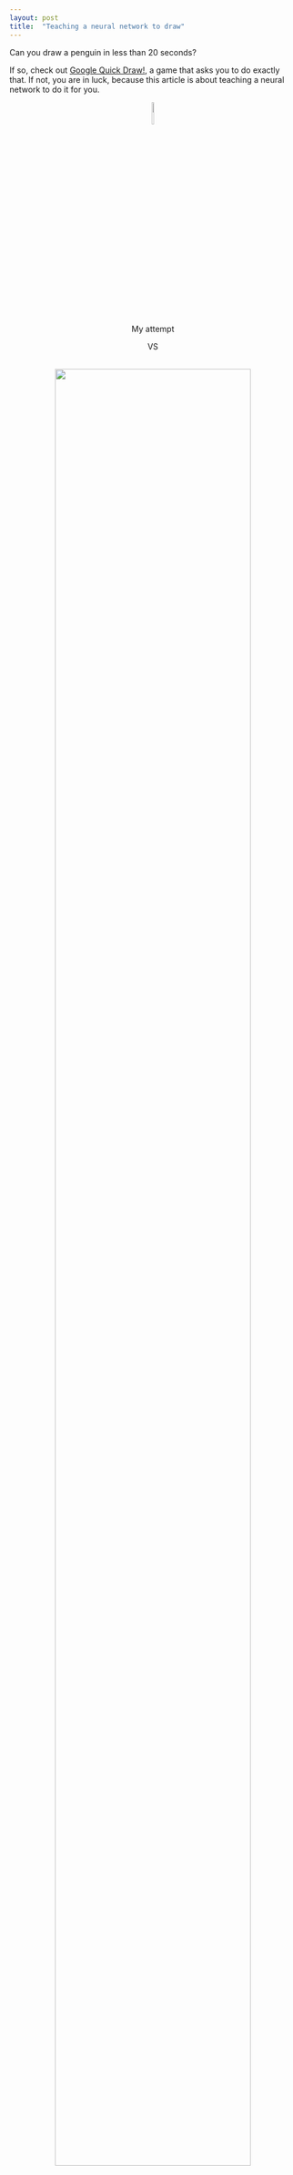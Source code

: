 ```yaml
---
layout: post
title:  "Teaching a neural network to draw"
---
```


Can you draw a penguin in less than 20 seconds?

If so, check out [Google Quick Draw!](https://quickdraw.withgoogle.com/),
a game that asks you to do exactly that. If not, you are in luck,
because this article is about teaching a neural network to do it for
you.

<figure>
    <div style="text-align: center">
        <img src="/images/pathetic_penguin.png" width="10%" />
        <figcaption>My attempt</figcaption>
    </div>
</figure>

<div style="text-align: center">
    VS<br /><br />
</div>

<figure>
        <div style="text-align: center">
            <a href="/images/dataset/full_penguin.png">
                <img src="/images/dataset/selected_penguin.png" width="90%" />
            </a>
            <figcaption>Other people's attempts<br />(click the image for more samples)</figcaption>
        </div>
</figure>

<div style="text-align: center"  padding="0" magin="0">
    VS
</div>

<figure>
    <div style="text-align: center">
        <img src="/images/generated/gmm512_20_penguin.gif" width="30%" />
        <figcaption>The neural network's attempt</figcaption>
    </div>
    <br />
</figure>

Quite amazingly, a lot of the generated sketches outcompete the ones
the machine learned to draw from.

<figure>
    <div style="text-align: center">
        <img src="/images/generated/mixed.png" width="90%" />
        <figcaption>More machine generated drawings</figcaption>
    </div>
</figure>

The article explains what the model generating the drawings looks
like. The code (Pytorch) is available on [Github](https://github.com/quentin-auge/draw/).

<p style="font-size: smaller;">
Note: Throughout the article, everytime a series of 5 drawings is
presented, the image links to the larger series they were chosen from.
Feel free to click it to see how biased (or not) the selection is.
</p>

### Structure of the article

Let's start at the end.

Concretely, the model is a recurrent neural network that jointly
decides the position of each point, when to lift the pencil, and when
to stop drawing. In order to better account for the uncertainty of
hand-drawn trajectories, the network does not output the points
directly. Instead, it outputs the parameters of some probability
distributions from which the position and nature of the points can be
sampled. The model is trained using gradient descent over a loss
function that maximizes the likelihood of said distributions given the
points in the training set.

I'm aware that last paragraph might not appear as crystal clear to most
readers. If it is for you, you can refer directly to the
[Google Brain paper](https://arxiv.org/abs/1704.03477) that describes
the model, referred to as "unconditional generation of drawings".

For the rest of us, this article gives a shot at explaining as simply
as possible the various parts of the model: the neural net part,
the probabilistic layer stacked on top of it, and how they fit
together.

Expect to see a lot of crappy drawings along the way, in search for
the final model.

## Data

The dataset consists in 50 million drawings available through
[Github](https://github.com/googlecreativelab/quickdraw-dataset)
across 345 categories. Let's pick 3 of them (*Eiffel tower*,
*face* and *fire truck*) and attempt to model them. Here is an
excerpt of the dataset:

<figure>
    <div style="text-align: center">
        <a href="/images/dataset/full_eiffel.png">
            <img src="/images/dataset/selected_eiffel.png" width="90%" />
        </a>
        <a href="/images/dataset/full_face.png">
            <img src="/images/dataset/selected_face.png" width="90%" />
        </a>
        <a href="/images/dataset/full_firetruck.png">
            <img src="/images/dataset/selected_firetruck.png" width="90%" />
        </a>
    <figcaption>Dataset sketches</figcaption>
    <br/>
    </div>
</figure>

All three categories provide a different set of challenges. Eiffel
towers contain mostly-continuous strokes with some sharp changes in
directions. Faces are smoother, though it is probably more difficult
to position the various strokes with respect to each other. Fire trucks
are definitely the most difficult to draw, combining the previous
difficulties of Eiffel towers and faces with even more strokes.

### Drawings as sequences of points

Drawings are presented in the dataset in their most obvious shape:
sequences of points
$\begin{bmatrix} \mathbf{x}\_{i},~\mathbf{y}\_{i} \end{bmatrix}$. But
it is not the only way to represent them. What about sequences of vectors
$\begin{bmatrix} \Delta \mathbf{x}\_{i},~\Delta \mathbf{y}\_{i}  \end{bmatrix}$
from each points to the next, or — let's get crazy — sequences of
polar-coordinates vectors
$\begin{bmatrix} \mathbf{r}\_{i},~\mathbf{\theta}\_{i} \end{bmatrix}$
from one vector to the next?

<div style="text-align: center">
    <img src="/images/representation_plots.png" width="80%" />
</div>
<br/>

It turns out the vector representation is the most interesting for at
least three reasons:
 * It is trivial and inexpensive to compute:
 $\begin{bmatrix} \Delta \mathbf{x}\_{i},~\Delta \mathbf{y}\_{i} \end{bmatrix} = \begin{bmatrix} \mathbf{x}\_{i+1} - \mathbf{x}\_{i},~\mathbf{y}\_{i+1} - \mathbf{y}\_{i} \end{bmatrix}$
 , as opposed to the polar representation I will spare you
 the trigonometry of.
 * It allows us to define a compelling object: a *no-displacement*
 vector $\overrightarrow 0 = \begin{bmatrix} 0,~0 \end{bmatrix}$.
 It has no equivalent in the original point representation, where
 $\begin{bmatrix} 0,~0 \end{bmatrix}$ is just a regular point. It
 does in the polar representation, but not without a few caveats.
 For instance, what should the angle between $\overrightarrow 0$ and
 another vector be?
 * It is the only representation in which the points follow a
   distribution, which, although too spread out to be gaussian,
   is at least symmetrical.

   <div style="text-align: center">
     <img src="/images/representation_distplots.png" width="90%" />
   </div>
   <br/>

In  order for the neural net to learn more effectively, we are going
to standarize each point by the mean
$\begin{bmatrix} \mathbf{\mu}\_1,~\mathbf{\mu}\_2 \end{bmatrix}$
and standard deviation
$\begin{bmatrix} \mathbf{\sigma}\_1,~\mathbf{\sigma}\_2 \end{bmatrix}$
of all point in the whole dataset:

<p>
$$
\begin{bmatrix} \Delta \mathbf{x}_{i},~\Delta \mathbf{y}_{i} \end{bmatrix}=
\begin{bmatrix} \frac{\Delta \mathbf{x}_{i} - \mu_1}{\sigma_1},
~\frac{\Delta \mathbf{y}_{i} - \mu_2}{\sigma_2} \end{bmatrix}
$$
</p>

It makes much sense when the mean and variance correspond to the
actual center and spread of a symmetrical distribution.

So we pick the
$\begin{bmatrix} \Delta \mathbf{x}\_{i},~\Delta \mathbf{y}\_{i} \end{bmatrix}$
representation and carry on.

In order not to clutter all subsequent equations with $\Delta$'s,
though, let's discard them. From now on, and until the end of the
article,
$\begin{bmatrix} \mathbf{x}_i,~\mathbf{y}_i \end{bmatrix} = \begin{bmatrix} \Delta \mathbf{x}_i,~\Delta \mathbf{y}_i \end{bmatrix}$.
We will refer to the these vectors as "point" wherever convenient.

## Model

As per the previous paragraph, each drawing $\mathcal{X}$ is a sequence
of 2-dimensional displacement vectors
$\mathcal{X}_i = \begin{bmatrix} \mathbf{x}\_{i},~\mathbf{y}\_{i} \end{bmatrix}$
with its own length $N-1$, since each vector compacts every successive
points of the original drawing into one.

Our goal is to create a model that can generate such drawings.
Concretely, it means we are looking for a function $f$ that takes a
vector $\mathcal{X}_i = \begin{bmatrix} \mathbf{x}_i,~\mathbf{y}_i \end{bmatrix}$
as input, and returns a prediction
$\mathcal{\hat Y}_i = \begin{bmatrix} \mathbf{\hat x}\_{i+1},\~\mathbf{\hat y}\_{i+1} \end{bmatrix}$ for what the next vector
should be. The hat $\hat~$ denotes the output of the model, as opposed
to actual vectors from the dataset.

With such a model at hand, generating a drawing can be approached
as an iterative process:
 1. pick up an initial vector $\mathcal{X}_{i=1}$ as the current one
 2. predict the next vector $\mathcal{\hat Y}_i = f(\mathcal{X}_i)$
 3. use the prediction as the current vector
 4. go back to step 2

<div style="text-align: center">
    <img src="/images/predict.png" width="60%" />
</div>
<br/>

In order to skip picking up the first point, let's make all
drawings start with the same additional vector
$\mathcal{X}_1 = \overrightarrow 0$, ending up with nicely aligned
sequences $\mathcal{X}$ and $\hat{\mathcal{Y}}$ of length $N$.

### Feedforward neural network

$f$ is not an arbitrary function. Quite naively, let us consider it is
a feedforward neural network ($f = nn\_{\_W}$) with a hidden layer of
size $H = 128$ and hyperbolic tangent ($tanh$) activation function. If
you're fuzzy on what it means, don't run away. What is inside
$nn\_{\_W}$ is much less relevant than how we interact with it from
the outside. Put another way: feel free to consider it a black box.

<p>
$$
\begin{aligned}
&\text{1-hidden-layer neural network:}
\\
&~~~~~~nn_{_W}(\mathcal{X}_i) =
\mathbf{W_O} \times \mathbf{h} + \mathbf{b_O}
\\[5pt]
&\text{With hidden state:}
\\
&~~~~~~~~\mathbf{h} = \tanh(
\mathbf{W_I} \times \mathcal{X}_i + \mathbf{b_I})
\\[5pt]
&\text{And parameters:}
\\
&~~~~~~\mathbf{W_I}\text{~~~~input weights~~~~~(matrix or size }2 \times H\text{)}
\\
&~~~~~~\mathbf{W_O}\text{~~~output weights~~~(matrix or size }H \times H\text{)}
\\[8pt]
&~~~~~~\mathbf{b_I}\text{~~~~~input bias~~~~(column vector of size }H\text{)}
\\
&~~~~~~\mathbf{b_O}\text{~~~~output bias~~(column vector of size }H\text{)}
\\
\end{aligned}
$$
</p>

All there is to understand is that given a bunch of weight $W$, the
neural network is a function $nn\_{\_W}$ that associate to each input
$X_i$ a given output $\mathcal{\hat Y}_i$. On the way, it computes an
internal vector $\mathbf{h}$ whose size $H$ conditions the complexity
of $nn\_{\_W}$. Since matrix multiplications and sums are linear
operations, throwing a $tanh$ into the mix ensures the resulting
function is more than just a linear one.

### Training

To achieve any kind of meaningful generation with $nn\_{\_W}$, we first
need to train it. Concretely, it means that we are looking for a set of
weights $W$ that make each prediction $\mathcal{\hat Y}_i$
as close as possible from the "true next vector"
$\mathcal{Y}_i = \mathcal{X}\_{i+1}$ as available in the dataset.
Those vectors are the labels:
$\mathcal{Y} = \mathcal{Y}_1\~...\~\mathcal{Y}\_N$.

That leaves us with a supervised auto-regression problem: *supervised*
because there are labels, *regression* because those labels are
real-valued, and *auto* because they are essentially the same as the
data: $\mathcal{Y}\_i = \mathcal{X}\_{i+1}$.

<div style="text-align: center">
    <img src="/images/train.png" width="65%" />
</div>
<br/>

In order to quantify how close the predictions are from the labels,
we need to define a *loss function* $\mathscr{L}(\mathcal{\hat{Y}},\mathcal{Y})$, such as the average sum of squated distances between
each data point and label known as the *mean-squared* error (MSE):

<p>
$$
MSE(\hat{\mathcal{Y}},\mathcal{Y}) =
\frac{1}{N - 1} \sum_{i=1}^{N-1}
\left[
(\mathbf{\hat{x}}_{i+1} - \mathbf{x}_{i+1}) ^ 2 +
(\mathbf{\hat{y}}_{i+1} - \mathbf{y}_{i+1}) ^ 2
\right]
$$
</p>

The smaller the value of
$MSE(\mathcal{\hat Y},\mathcal{Y})$, the closest the
generated drawing $\mathcal{\hat Y}$ is from the original drawing
$\mathcal{Y}$. If it is $0$, then $\mathcal{\hat Y} = \mathcal{Y}$.
Overfitting is not an issue here, since we do not care about
generalization, but about accurate generation.

To summarize, given a dataset of $M$ drawings $\mathcal{X}$ and their
corresponding labels $\mathcal{Y}$, training $nn\_{\_W}$ means finding
a set of weights $W_{optimal}$ such as:

<p>
$$
W_{optimal} = \underset{W}{\argmin}~ \frac{1}{M} \sum_{(\mathcal{X},~\mathcal{Y})} MSE(nn_{_W}(\mathcal{X}),~\mathcal{Y})
$$
</p>

In practice, $W_{optimal}$ is computed by gradient descent. Broadly
speaking, gradient descent is about computing iteratively a sequence of
weights $W_t$, that, for reasonable values of a parameter called the
"learning rate" $\eta$ the strategy, converges to $W_{optimal}$. In
practice, the learning rate conditions how aggressively $W_t$ is
updated at each iteration.

<p>
$$
\begin{aligned}
W_{t+1} = W_t - \eta \times \frac{\partial \mathscr{L}}{\partial W_t}(\mathcal{\hat Y}, \mathcal{Y})
\\[5pt]
\text{where }\mathcal{\hat Y} = nn_{_{~W_t}}(\mathcal{X})
\end{aligned}
$$
</p>

This equation (and its array of subtler variations) powers the whole
edifice of deep learning edifice, effectively allowing neural networks
to learn from data.

Although diving into the exact equations of gradient descent for $nn_W$
is out of the scope of this article, the key insight to gain from the
equation is the following: the loss needs to be derivable with respect
to the model parameters in order for the model to be trainable.
Naturally, it is the case for MSE and feedforward neural networks.

Ideally, the drawings are fed in small batches to the neural networks
(e.g. 64 drawings at a time), and an iteration of gradient descent is
applied once at the end of each batch to adjust the weights. The
process is repeated until all drawings of the dataset have been seen
by the network, at which point it starts over (multiple epochs) until
the loss value is satisfactory (low) enough.

For a great explanation of neural networks, how to train them without
overfitting, how gradient descent works in details, and so much more,
I couldn't recommend enough the excellent (online) book
[Neural Networks and Deep Learning](http://neuralnetworksanddeeplearning.com/). It does not cover recurrent neural networks, however.

### Recurrent neural networks

So far, so good. We have a model capable of learning from sequences
of points and generating new ones. There is however, a minor
caveat: it does not work. You can train it, pleasantly watch the loss
go down, and the generation will fail at producing anything even
remotely satisfying. Worse, it would probably reach better (smaller)
losses by shuffling the drawings vectors. How on Earth is that
possible?

I think you can see where it is going. The feedforward neural network
merely takes the current vector as input, and it is a rather poor
predictor for the next one. In order to take full advantage of the
sequential structure of the data, we need a recurrent neural network.

The key idea that leads to RNNs is as follows: instead of feeding only
the current vector $\mathcal{X}_i$ as input to the model, feed it all
the previous vectors $\mathcal{X}\_1~...~\mathcal{X}\_{i-1}$ as well.
Since a neural network accepts a fixed number of numbers as input,
let us get clever and encode the previous vectors as a single vector
$\mathbf{h}_i$ (called hidden state) of size $H$ (yes, the same
$H$ wich is also the size of the hidden layer in our feedforward
network).

The best is yet to come. How do we transform previous vectors
$\mathcal{X}\_1~...~\mathcal{X}\_{i-1}$ to the hidden state? We don't.
The model does, and makes it available to the next step by outputting it. 

<p>
$$
\begin{aligned}
&\text{Recurrent neural network:}
\\
&~~~~~~rnn_{_W}(\mathcal{X}_i {\color{Blue}{,~\mathbf{h}_i}}) =
\mathbf{W_O} \times {\color{Blue}{\mathbf{h}_{i+1}}} + \mathbf{b_O}
\\[5pt]
&\text{With hidden state:}
\\
&~~~~~~~~{\color{Blue}{\mathbf{h}_{i+1}}} = \tanh(
\mathbf{W_I} \times \mathcal{X}_i + \mathbf{b_I}~
{\color{Blue}{+ \mathbf{W_H} \times \mathbf{h}_i + \mathbf{b_H}}})
\\[5pt]
&\text{And parameters:}
\\
&~~~~~~\mathbf{W_I}\text{~~~~input weights~~~~~(matrix or size }2 \times H\text{)}
\\
&~~~~~~{\color{Blue}{\mathbf{W_H}\text{~~~hidden weights~~(matrix or size }2 \times H\text{)}}}
\\
&~~~~~~\mathbf{W_O}\text{~~~output weights~~~(matrix or size }H \times H\text{)}
\\[8pt]
&~~~~~~{\color{Blue}{\mathbf{b_H}\text{~~~hidden bias~~(column vector of size }H\text{)}}}
\\
&~~~~~~\mathbf{b_I}\text{~~~~~input bias~~~~(column vector of size }H\text{)}
\\
&~~~~~~\mathbf{b_O}\text{~~~~output bias~~(column vector of size }H\text{)}
\\
\end{aligned}
$$
</p>

The blue parts highlight the differences with the feedforward neural
network. Interestingly, it mainly comes down to updating and exposing
as input the internal vector $\mathbf{h}_i$ that was already in the
feedforward network as $\mathbf{h}$.

Again, the exact matrix multiplications and nonlinearities at play
inside the network do not matter as much as how the model is used
concretely.

The generation process is now as follows:
 1. pick up an initial point $\mathcal{X}\_{i=1} = \overrightarrow 0$
    as the current one, and an initial vector
    $\mathbf{h}_{i=1} = \overrightarrow 0$ as the current hidden state
 2. predict the next point and hidden state vector
    $\begin{bmatrix} \mathcal{\hat Y}\_i,~\mathbf{h}_{i+1} \end{bmatrix} = rnn\_{\_W}(\mathcal{X}_i,~\mathbf{h}_i)$
 3. use them as current point and current hidden state
 4. go back to step 2

<div style="text-align: center">
    <img src="/images/predict_rnn.png" width="95%" />
</div>
<br/>

Unlike feedforward neural networks, the training now exhibits the same
kind of iterative structure as generation does.

<div style="text-align: center">
    <img src="/images/train_rnn.png" width="80%" />
</div>
<br/>

That is all a RNN is: a regular neural network that carries along
a hidden state. It is trained the same way: by minimizing
$MSE(\mathcal{\hat{Y}},\mathcal{Y})$ using gradient descent.

### Long short-term memory (LSTM) models

By now, I emphasized multiple times how we don't care about the
internals of the neural network. That is partly because nowadays,
the presented RNN equations have been superseded by a slightly
more complex set of equations that form the base for the so-called
"long short-term memory" (LSTM) models.

LSTMs present a RNN interface, but with different internals that
provide them superior ability to remember or forget relevant pieces
of information about the sequences being modelled, even when those
pieces are far apart from each others within the input sequence (long
range dependencies).

Let's make the last statement more concrete by taking a *face* drawing
as example:

<div style="text-align: center">
    <img src="/images/dataset/face.gif" width="30%" />
</div>
<br/>

In order to generate such a drawing, the neural network needs to know
how to draw a circle. Most importantly, it need to know how to end
drawing it where it started (long-range dependency between the first
and last point of the circle). It then has to mostly forget about the
circular shape, and focus on the eyes and the mouth, while retaining
information about their relative position with respect to the enclosing
circle. That is where vanilla RNNs fail and LSTMs shine.

In the rest of this post, I will abusively refer to LSTMs as just "RNNs".
They are indeed the *de facto* RNN models for any machine learning
practitioner attempting to model sequences.

To be honest, it still blows my mind that a few thousand weights can
hold such high-level information, and that a few matrix multiplication
is enough to apply it.

Welcome to deep learning.

Diving into the inner workings of LSTMs is also out of the scope
of this article, but the
[following article](https://colah.github.io/posts/2015-08-Understanding-LSTMs/) — widely cited, and
deservedly so — should satisfy the curiosity of the interested reader.

### Fist generated drawings

There is good news! We have finally everything we need to generate
our first drawings.

For each category mentioned earlier (*Eiffel tower*, *faces* and
*fire truck*), let's grab a RNN, feed it ~11.000 drawings $\mathcal{X}$,
output predictions $\mathcal{\hat Y}$, score them against the labels
$\mathcal{Y}$ using the MSE, let the gradients flow back through the
network, update the weights applying gradient descent, repeat multiple
times (around 200 to 300 epochs) and, after half an hour of training
per model on GPU ...

Tada!!!

<div style="text-align: center">
    <a href="/images/generated/full_trajectory_eiffel.png">
        <img src="/images/generated/selected_trajectory_eiffel.png" width="90%" />
    </a>
    <a href="/images/generated/full_trajectory_face.png">
        <img src="/images/generated/selected_trajectory_face.png" width="90%" />
    </a>
    <a href="/images/generated/full_trajectory_firetruck.png">
        <img src="/images/generated/selected_trajectory_firetruck.png" width="90%" />
    </a>
</div>
<br/>

Pretty disappointing, right? 

Well, not quite. At least the model identified the primitive shape of
each class: the Eiffel towers are triangle-shaped, circles somewhat
start to appear in faces, and upon closer inspection, you might
distinguish rectangles in the generated fire truck drawings.

Before we find a way of improving the drawings trajectory, let's focus
on a more immediate problem: the model is unable to decide when to lift
the pencil to start a new stroke, left alone when to stop drawing. For
its defence, it is not its fault. We simply didn't teach it how to.

<div style="text-align: center">
    <img src="/images/generated/trajectory_eiffel.gif" width="30%" />
</div>
<br/>

The previous generated drawings have been limited to 25 points in order
not to get out of hand.

### Stroke state of drawings

I wrote earlier that drawings are represented in the dataset
as sequences of vectors, and proceeded to represent a drawing
as a contiguous sequence. But did I mention anywhere that the
sequence had to be contiguous?

Since I value your sanity (and mine), let's consider a simple drawing
as example, and omit the initial $\overrightarrow 0$ vector. It will save us the indices nightmare.

<div style="text-align: center">
    <img src="/images/eiffel.gif" width="30%" />
</div>
<br/>

That fake Eiffel tower would be represented in the dataset as a list
of three strokes between which the pencil is lifted
$\mathcal{X} = \mathcal{S}_1,~\mathcal{S}_2,~\mathcal{S}_3$.

<p>
$$
\mathcal{S}_1 = \mathcal{X}_{1}~...~\mathcal{X}_{7}~~~~~~~~~~~
\mathcal{S}_2 = \mathcal{X}_{8}~...~\mathcal{X}_{10}~~~~~~~~~~~
\mathcal{S}_3 = \mathcal{X}_{11}~...~\mathcal{X}_{14}
$$
</p>

<div style="text-align: center">
    <img src="/images/eiffel_annotated.png" width="45%" />
</div>
<br/>

While this shape of data is satisfying in terms of representational
power, it is much less so in terms of model input. Indeed, a
recurrent neural network expects a potentially variable length
sequences of points as input, not variable-length sequences of
variable-length sequences of points.

So we will have to flatten this representation somehow.

We already went done the most naive way, concatenating all strokes as
one big stroke, and it did not go too well:

<p>
$$
\mathcal{X} =
\begin{bmatrix} \mathbf{x}_1 ~~ ... ~~ \mathbf{x}_7 ~~ \mathbf{x}_8 ~~ ... ~~ \mathbf{x}_{10} ~~ \mathbf{x}_{11} ~~ ... ~~ \mathbf{x}_{14}
\\
\mathbf{y}_1 ~~ ... ~~ \mathbf{y}_7 ~~ \mathbf{y}_8 ~~ ... ~~ \mathbf{y}_{10} ~~ \mathbf{y}_{11} ~~ ... ~~ \mathbf{y}_{14}
\end{bmatrix}
$$
</p>

<div style="text-align: center">
    <img src="/images/eiffel_continuous.gif" width="30%" />
</div>
<br/>

So let's try to insert a special value $\mathbf{\delta}$ between each
stroke to inform the model where the pencil should be lifted.
$\mathbf{\delta}$ should be big enough in absolute value so that is
does not conflict with regular points components.

<p>
$$
\mathcal{X} =
\begin{bmatrix} \mathbf{x}_1 ~~ ... ~~ \mathbf{x}_7 ~~ \mathbf{\delta} ~~ \mathbf{x}_8 ~~ ... ~~ \mathbf{x}_{10} ~~ \mathbf{\delta} ~~ \mathbf{x}_{11} ~~ ... ~~ \mathbf{x}_{14}
\\
\mathbf{y}_1 ~~ ... ~~ \mathbf{y}_7 ~~ \mathbf{\delta} ~~ \mathbf{y}_8 ~~ ... ~~ \mathbf{y}_{10} ~~ \mathbf{\delta} ~~ \mathbf{y}_{11} ~~ ... ~~ \mathbf{y}_{14}
\end{bmatrix}
$$
</p>

That could potentially work, but the weird non-continuous behaviour
introduced would almost certainly confuse the model. Moreover, how
are we supposed to deal with the model output when it predicts
$\delta$ on one dimension, but a regular value on the other one?
That sounds like a source of endless complication.

We would be better off selecting a third and last approach: introducing
an input dimension $\mathbf{p_2}$ that signals the end of a stroke.
While we're at it, let's use another dimension $\mathbf{p_3}$ to
indicate the end of the drawing, and set $\mathbf{p_2} = 0$ when
that occurs. Finally, since it is nice to have all additional
dimensions summing to 1, let's intercalate the complementary "regular
point" dimension $\mathbf{p_3}$, better described as "neither end of
stroke nor end of drawing":

<p>
$$
\mathcal{X} =
\begin{bmatrix} \mathbf{x}_1 & ... & \mathbf{x}_7 & \mathbf{x}_8 & ... & \mathbf{x}_{10} & \mathbf{x}_{11} & ... & \mathbf{x}_{14}
\\
\mathbf{y}_1 & ... & \mathbf{y}_7 & \mathbf{y}_8 & ... & \mathbf{y}_{10} & \mathbf{y}_{11} & ... & \mathbf{y}_{14}
\\
1 & 1 & 0 & 1 & 1 & 0 & 1 & 1 & 0
\\
0 &  0 & 1 & 0 & 0 & 1 & 0 & 0 & 0
\\
0 &  0 & 0 & 0 & 0 & 0 & 0 & 0 & 1
\end{bmatrix}
\begin{matrix}
\\
\\
\leftarrow\footnotesize{\mathbf{p_1}\text{: is regular point?~~~~~~~~~~~~~~}}
\\
\leftarrow\footnotesize{\mathbf{p_2}\text{: is end-of-stroke point?~~~}}
\\
\leftarrow\footnotesize{\mathbf{p_3}\text{: is end-of-drawing point?}}
\end{matrix}
$$
</p>

We name $\begin{bmatrix} \mathbf{x}_i,~\mathbf{y}_i \end{bmatrix}$
the *trajectory* and
$\begin{bmatrix} \mathbf{p_1}_i,~\mathbf{p_2}_i,~\mathbf{p_3}_i \end{bmatrix}$
the *stroke state*.

### A joint regression and classification model

Modelling the trajectory is a regression problem with real-valued labels
$\begin{bmatrix} \mathbf{x}\_{i+1},~\mathbf{y}\_{+1} \end{bmatrix}$,
and modelling the stroke state a classification problem with labels
$\begin{bmatrix} \mathbf{p_1}\_{i+1},~\mathbf{p_2}\_{i+1},~\mathbf{p_3}\_{i+1} \end{bmatrix}$
that pertain to one of three classes:
*regular point* $\begin{bmatrix} 1, 0, 0 \end{bmatrix}$,
*end of stroke* $\begin{bmatrix} 0, 1, 0 \end{bmatrix}$ or
*end of drawing* $\begin{bmatrix} 0, 0, 1 \end{bmatrix}$.

Our model solves both jointly. It takes as input 5-dimensional vectors  
$\mathcal{X}_i = \begin{bmatrix} \mathbf{x}_i,~\mathbf{y}_i,~\mathbf{p_1}_i,~\mathbf{p_2}_i,~\mathbf{p_3}_i \end{bmatrix}$,
output similarly shaped predictions  
$\mathcal{\hat Y}_i = \begin{bmatrix} \mathbf{\hat x}\_{i+1},~\mathbf{\hat y}\_{i+1},~\tilde{\mathbf{p_1}}\_{i+1},~\tilde{\mathbf{p_2}}\_{i+1},~\tilde{\mathbf{p_3}}\_{i+1} \end{bmatrix}$, and score them against labels  
$\mathcal{Y}_i = \begin{bmatrix} \mathbf{x}\_{i+1},~\mathbf{y}\_{i+1},
\mathbf{p_1}\_{i+1},~\mathbf{p_2}\_{i+1},~\mathbf{p_3}\_{i+1} \end{bmatrix}$ using the 5-dimensional $MSE$:

<p>
$$
\begin{aligned}	
MSE&(\mathcal{\hat{Y}},\mathcal{Y})=	
\frac{1}{N}\sum_{i=1}^N	
(\mathbf{\hat{x}}_{i+1} - \mathbf{x}_{i+1}) ^ 2 +	
(\mathbf{\hat{y}}_{i+1} - \mathbf{y}_{i+1}) ^ 2~+	
\\
&+ \frac{1}{N}\sum_{i=1}^N	
(\tilde{\mathbf{p_1}}_{i+1} - \mathbf{p_1}_{i+1}) ^ 2 +	
(\tilde{\mathbf{p_2}}_{i+1} - \mathbf{p_2}_{i+1}) ^ 2 +	
(\tilde{\mathbf{p_3}}_{i+1} - \mathbf{p_3}_{i+1}) ^ 2	
\end{aligned}
$$
</p>

At this point, the reader accustomed to fitting classification models
may wonder "what's this guy even doing? MSE as classification loss?
Nobody does that". Sure, but can you name the flawed assumption we are
making when doing so? If you're thinking likelihood of some normal
distribution, you're on the right path. If not, that is a question the
article will clearly answer later on. For the time being, please accept
the MSE.

### Generating the stroke state

There is a more pressing issue: the model outputs
$\begin{bmatrix} \tilde{\mathbf{p_1}}\_{i+1},~\tilde{\mathbf{p_2}}\_{i+1},~\tilde{\mathbf{p_3}}\_{i+1} \end{bmatrix}$ are abritrary numbers, not valid stroke states, for
which one component equals $1$ while the others are $0$. Sure, we
could force this property by making the highest component
go to $1$ and the others to $0$, but it would result in a non-derivable
model incompatible with gradient descent. Instead, let's introduce a
much smarter idea.

First, let's normalize each model output using a softmax function
(detailed below), so that
$\tilde{\mathbf{p_1}}\_{i+1} + \tilde{\mathbf{p_2}}\_{i+1} + \tilde{\mathbf{p_3}}\_{i+1} = 1$. Second, let's consider these
numbers define a probability mass function for a discrete probability
distribution. Finally, let's sample the real stroke state predictions
from the distribution, as such:
* Draw "regular point" event $\hat{\mathcal{Y}}\_i = \begin{bmatrix} 1,0,0 \end{bmatrix}$ with probability $\tilde{\mathbf{p\_{1}}}\_{i+1}$
* Draw "end of stroke" event $\hat{\mathcal{Y}}\_i = \begin{bmatrix} 0,1,0 \end{bmatrix}$ with probability $\tilde{\mathbf{p\_{2}}}\_{i+1}$
* Draw "end of drawing" event $\hat{\mathcal{Y}}\_i = \begin{bmatrix} 0,0,1 \end{bmatrix}$ with probability $\tilde{\mathbf{p\_{3}}}\_{i+1}$

That is the first occurence of a probabilistic layer on top of the RNN.
Congratulations, you have made it to the second half of the article.
Please take good note of the difference in notation between the model
outputs $\tilde{\mathbf{p_k}}_{i+1}$ using a tilde $\tilde ~$, and the
actual stroke state predictions using a hat $\hat ~$.

<figure>
    <div style="text-align: center">
        <img src="/images/mdn_stroke_state.png" width="30%" />
        <figcaption>The flow for stroke state predictions,<br />
        leaving the trajectory and hidden state aside.</figcaption>
    </div>
</figure>

### Normalizing model outputs

Temporarily getting rid of the annoying $_{i+1}$ indices, the most
obvious form of normalization for the model outputs is as follows:

<p>
$$
\text{normalize}(\tilde{\mathbf{p_k}}) = \frac{\tilde{\mathbf{p_k}}}{\sum\limits_{k=1}^3 \tilde{\mathbf{p_k}}},~~k=1..3
$$
</p>

We are going to a more flexible version:

<p>
$$
\text{softmax}_{_{T_\mathbf{p}}}(\tilde{\mathbf{p_k}}) = \frac{\exp(\tilde{\mathbf{p_k}}~/~T_\mathbf{p})}{\sum\limits_{k=1}^3 \exp(\tilde{\mathbf{p_k}}~/~T_\mathbf{p})},~~k=1..3
$$
</p>

$T_\mathbf{p}$ is a generation parameter called *temperature*. It
defines how inclined the softmax is at giving importance to lower
$\tilde{\mathbf{p\_k}}$'s. Since it can be conceptually difficult to
gauge the influence of $T_\mathbf{p}$ from the equation alone,
let's visualize it.

<figure>
    <div style="text-align: center">
        <img src="/images/softmax.png" width="95%" />
        <figcaption>
            Repartition of sampled stroke states at various softmax temperatures<br />
            for model outputs
            $\begin{bmatrix} \tilde{\mathbf{p_1}}_{i+1},~\tilde{\mathbf{p_2}}_{i+1},~\tilde{\mathbf{p_3}}_{i+1} \end{bmatrix} = \begin{bmatrix} 3, 2, 1 \end{bmatrix}$.
        </figcaption>
    </div>
</figure>
<br/>

Or more concretely with actual Eiffel towers generation:

<div style="text-align: center">
    <img src="/images/generated/base_eiffel_temperature_stroke_state.png" width="95%" />
</div>
<br/>

At low temperature ($T_\mathbf{p} = 0.1$), the model does not take any
risk and consistently outputs the stroke state most represented in the
data: *regular point* $\begin{bmatrix} 1,~0,~0 \end{bmatrix}$, thus
ending up with drawings that continue indefinitely without lifting the
pencil once, much like our former trajectory-only model. When
temperature goes up, the model dares sampling more and more of the
other stroke states, making the drawings more fragmented (more
*end-of-stroke* points $\begin{bmatrix} 0,~1,~0 \end{bmatrix}$)
and shorter (higher probability of eventually generating
*end-of-drawing* event $\begin{bmatrix} 0,~0,~1 \end{bmatrix}$).

### Second generated drawings

By now, the model can lift pencil and stop drawing by itself. Let's
train it with $T_\mathbf{p}=1$ — as will always be the case,
$T_\mathbf{p}$ being a generation parameter only — and generate some
some drawings with $T_\mathbf{p} = 0.8$:

<div style="text-align: center">
    <a href="/images/generated/full_base_eiffel.png">
        <img src="/images/generated/selected_base_eiffel.png" width="90%" />
    </a>
    <a href="/images/generated/full_base_face.png">
        <img src="/images/generated/selected_base_face.png" width="90%" />
    </a>
    <a href="/images/generated/full_base_firetruck.png">
        <img src="/images/generated/selected_base_firetruck.png" width="90%" />
    </a>
</div>
<br/>

Hey! The generated Eiffel towers and faces are starting to look like
ones. The fire trucks are still pretty disappointing, most likely
owning it to disastrous trajectory predictions rather than stroke
state predictions. They will hopefully get better as we push further
the idea of turning our LSTM from yet-too-deterministic to fully
probabilistic.

## Making the model probabilistic

### Trajectory as a random variable

Let's put the stroke state aside for one moment, and consider how the
trajectory
$\mathcal{X}_i = \begin{bmatrix} \mathbf{x}\_{i},~\mathbf{y}\_{i} \end{bmatrix}$
is modelled.

Currently, ignoring the hidden state, the model deterministically
outputs a prediction for the next vector:

<p>
$$
\mathcal{\hat{Y}_i} = lstm_{_W}(\mathcal{X_i})
$$
</p>

Guess what? We are going to apply the same idea as for the stroke
state. Instead of directly predicting the next vector
$\hat{\mathcal{Y}}_i$, let's have the model output a 5-dimensional
vector $\tilde{\mathcal{Y}}_i$:

<p>
$$
\mathcal{\tilde{Y}_i} = \begin{bmatrix} \mathbf{\mu_x}_{_{i+1}},~\mathbf{\mu_y}_{_{i+1}},~\mathbf{\sigma_x}_{_{i+1}},~\mathbf{\sigma_y}_{_{i+1}},~\mathbf{\rho_{xy}}_{_{i+1}}
\end{bmatrix} = lstm_{_W}(\mathcal{X_i})
$$
</p>

In order to make the next equations a little tidier, let's temporarily
omit the annoying $\_{i+1}$ indices by setting
$\mathcal{\tilde{Y}\_i} = \begin{bmatrix} \mu_x,~\mu_x,~\sigma_x,~\sigma_y,~\rho_{xy} \end{bmatrix}$.

You may recognize these symbols. They are the parameters of a
2-dimensional normal distribution:
 * $\begin{bmatrix} \mu\_x,~\mu\_y \end{bmatrix}$ is the center of
   the distribution.
 * $\sigma_x$ and $\sigma_y$ are the variances in the direction of x
   and y, both greater than 0.
 * $\rho_{xy}$ is the correlation coefficient between x and y, ranging
   between -1 and 1 (excluded).

In particular, when $\mathbf{\rho_{xy}} = 0$, the distribution is
equivalent to two independent normals along x and y.

<div style="text-align: center">
    <img src="/images/normals.png" width="100%" />
</div>
<br/>

Much like we enforced
$\tilde{\mathbf{p_1}} + \tilde{\mathbf{p_2}} + \tilde{\mathbf{p_3}} = 1$
for the output stroke state, we can make sure that $\mathbf{\sigma_x}$
and $\mathbf{\sigma_y}$ are greater than 0 by passing them through an
exponential, and that $\mathbf{\rho\_{xy}}$ is between -1 and 1 by
passing it through a hyperbolic tangent.

Finally, the actual prediction for the next vector
$\hat{\mathcal{Y}}\_i = \begin{bmatrix} \hat{\mathbf{x}}\_{i+1},~\hat{\mathbf{y}}\_{i+1} \end{bmatrix}$
is sampled from the normal
$\mathcal{N}(\mathbf{\mu}\_{i+1}, \mathbf{\Sigma}\_{i+1})$
centered at
$\mathbf{\mu}\_{i+1} = \begin{bmatrix} \mu\_x,~\mu\_y \end{bmatrix}$
with covariance matrix 
$\Sigma_{i+1} = \begin{bmatrix}
\sigma_x^2 & \rho_{xy} \sigma_x \sigma_y \\\ \rho_{xy} \sigma_x \sigma_y & \sigma_x^2
\end{bmatrix}$.

<figure>
    <div style="text-align: center">
        <img src="/images/mdn_trajectory.png" width="80%" />
        <figcaption>The flow for trajectory predictions,<br />
        leaving the stroke state and hidden state aside.</figcaption>
    </div>
</figure>

It order to gain the same flexibility for trajectory generation as we had
for stroke state generation, let's scale the spread of the distribution
by a temperature parameter $T_\mathbf{xy}$ by setting
$\mathbf{\Sigma}\_{i+1} = T_\mathbf{xy} \times \mathbf{\Sigma}\_{i+1}$.
The temperature determines how far from the center $\mathbf{\mu}\_{i+1}$
the model is allowed to sample
$\mathcal{\hat{Y}_i}$. When $T\_\mathbf{xy} \to 0$, we end up with a
model resembling our former deterministic model, consistently
outputting
$\begin{bmatrix} \mathbf{\mu\_{x}},~\mathbf{\mu\_{y}} \end{bmatrix}$.
When $T\_\mathbf{xy} \to \infty$, we end up with fully random
trajectories.

Taking a leap into the future, let's attempt to generate Eiffel towers
at various temperatures. The highest the temperature, the most
chaotic the trajectory.

<div style="text-align: center">
    <img src="/images/generated/gmm128_1_eiffel_temperatures_gmm.png" width="90%" />
</div>
<br/>

Great! We now have a probabilistic model for both trajectory and stroke
state generation.

### Training trajectory

The battle is not over, though. We still have to train the model. While
we cowardly got away with the MSE for the stroke state, good luck
applying it to 5-dimensional trajectory outputs and incompatible
labels of dimension 2.

More seriously, how do we define a loss
$\mathscr{L}(\begin{bmatrix} \mathbf{\mu}\_{i+1},~\mathbf{\Sigma}\_{i+1} \end{bmatrix},~\mathcal{Y}_i)$
that quantifies the adequacy of the model outputs with their
corresponding labels?

It turns out probability theory provides a neat answer to that question:
just use the density
$p\_{\mathbf{\mu}\_{i+1},~\mathbf{\Sigma}\_{i+1}}$
of normal distribution
$\mathcal{N}(\mathbf{\mu}\_{i+1}, \mathbf{\Sigma}\_{i+1})$:

<p>
$$
p_{\mathbf{\mu},~\mathbf{\Sigma}}(x, y) =
  \frac{1}{2 \pi \mathbf{\sigma_x} \mathbf{\sigma_y} \sqrt{1-\mathbf{\rho_{xy}}^2}}
  \exp\left(
    -\frac{1}{2(1-\mathbf{\rho_{xy}}^2)}\left[
      \frac{(x-\mathbf{\mu_x})^2}{\mathbf{\sigma_x}^2}
      +\frac{(y-\mathbf{\mu_y})^2}{\mathbf{\sigma_y}^2}
      -\frac{2\mathbf{\rho_{xy}}(x-\mathbf{\mu_y})(y-\mathbf{\mu_y})}{\mathbf{\sigma_x} \mathbf{\sigma_y}}
    \right]
  \right)
$$
</p>

By the very definition of continuous probability distribution, the
larger the value of
$p\_{\mathbf{\mu}\_{i+1},~\mathbf{\Sigma}\_{i+1}}(\mathcal{Y}\_i)$,
the better the chance of sampling $\mathcal{Y}\_i$ from
$\mathcal{N}(\mathbf{\mu}\_{i+1},~\mathbf{\Sigma}\_{i+1})$. While it
is relevant for generation, it is not for training. Taking it backward,
however, the higher the value of
$p\_{\mathbf{\mu}\_{i+1},~\mathbf{\Sigma}\_{i+1}}(\mathcal{Y}\_i)$,
the better the chance — precisely, the *likelihood* — that model output
$\mathbf{\mu}\_{i+1},~\mathbf{\Sigma}\_{i+1}$ form a normal
$\mathcal{N}(\mathbf{\mu}\_{i+1},~\mathbf{\Sigma}\_{i+1})$
from which label $\mathcal{\mathcal{Y}\_i}$ could have been sampled.

The concept is easily generalized to all labels
$\mathcal{Y} = \mathcal{Y}_1,~...,~\mathcal{Y}_N$
and models outputs
$\tilde{\mathcal{Y}} = \begin{bmatrix} \mathbf{\mu}\_1,~\mathbf{\Sigma}\_1 \end{bmatrix}, ..., \begin{bmatrix} \mathbf{\mu}\_N,~\mathbf{\Sigma}\_N \end{bmatrix}$ by defining the likelihood function:

<p>
$$
\mathcal{L}(\mathcal{Y}~;~\mu, \mathbf{\Sigma}) =
\prod_{i=1}^N p_{\mathbf{\mu}_{i+1},~\mathbf{\Sigma}_{i+1}}(\mathcal{Y}_i)
$$
</p>

At this point, we're almost done. Indeed, maximizing this quantity
(a process known as *maximum likelihood estimation*) effectively
maximizes the adequacy of the model outputs to the labels, assuming
independence of the $\mathcal{Y}_i$'s,.

However, since we much prefer means to products for reasons of
numerical stability, and $\argmin$ to $\argmax$ in order to define
a loss, please consider the two following properties of $\argmax$:
 * wrapping what's inside $\argmax$ into whatever strictly increasing
   function (such as $\log$) does not change the value of the $\argmax$.
 * maximizing a function is the same as minimizing its opposite:
   $\argmax f = \argmin -f$.

So:

<p>
$$
\begin{aligned}
W_{optimal} =~&
\underset{W}{\argmax}
\prod_{i=1}^N p_{\mathbf{\mu}_{i+1},~\mathbf{\Sigma}_{i+1}}(\mathcal{Y}_i)
\\
\underset{\log}{=}~&
\underset{W}{\argmax}~
\log \left( \prod_{i=1}^N p_{\mathbf{\mu}_{i+1},~\mathbf{\Sigma}_{i+1}}(\mathcal{Y}_i)
\right)
\\
=~&
\underset{W}{\argmax}
\sum_{i=1}^N \log p_{\mathbf{\mu}_{i+1},~\mathbf{\Sigma}_{i+1}}(\mathcal{Y}_i)
\\
\underset{\times \frac{1}{N}}{=}~&
\underset{W}{\argmax} \frac{1}{N}
\sum_{i=1}^N \log p_{\mathbf{\mu}_{i+1},~\mathbf{\Sigma}_{i+1}}(\mathcal{Y}_i)
\\
W_{optimal}
\underset{\times \text{-}1}{=}~&
\underset{W}{\argmin} - \frac{1}{N}
\sum_{i=1}^N \log p_{\mathbf{\mu}_{i+1},~\mathbf{\Sigma}_{i+1}}(\mathcal{Y}_i)
\end{aligned}
$$
</p>

We're left with the minimization of a function with respect to
its parameters given the labels and model. Does that ring a bell?

It is a loss function!

Victory!

Omitting the hidden state:

<p>
$$
\mathscr{L}_{\text{trajectory}}(\tilde{\mathcal{Y}},\mathcal{Y}) =
-\frac{1}{N} \sum_{i=1}^N \log p_{\mathbf{\mu}_{i+1},~\mathbf{\Sigma}_{i+1}}(\mathcal{Y}_i)
\\[5pt]
\text{where }
\tilde{\mathcal{Y}} = \begin{bmatrix} \mathbf{\mu},~\mathbf{\Sigma} \end{bmatrix} =
lstm_{_W}(\mathcal{X})
$$
</p>

Or, replacing $p_{\mathbf{\mu}_{i+1},~\mathbf{\Sigma}\_{i+1}}$ with its
actual equation:

<p>
$$
\begin{aligned}
\mathscr{L}_{\text{trajectory}}(\tilde{\mathcal{Y}},\mathcal{Y}) =&
-\frac{1}{N}\sum_{i=1}^N
log(2 \pi \mathbf{\sigma_x}_{_{i+1}} \mathbf{\sigma_y}_{_{i+1}} \sqrt{1-\mathbf{\rho_{xy}}_{_{i+1}}^2})
\\
&+ \frac{1}{N}\sum_{i=1}^N
\frac{1}{2 (1 - \mathbf{\rho_{xy}}_{_{i+1}}^2)}
\left[
\frac{(\mathbf{x}_{i+1}-\mathbf{\mu_x}_{_{i+1}})^2}{\mathbf{\sigma_x}_{_{i+1}}^2}
+ \frac{(\mathbf{y}_{i+1}-\mathbf{\mu_y}_{_{i+1}})^2}{\mathbf{\sigma_y}_{_{i+1}}^2}
\right]
\\
&-\frac{1}{N}\sum_{i=1}^N \frac{\mathbf{\rho_{xy}}_{_{i+1}}(\mathbf{x}_{i+1}-\mathbf{\mu_x}_{_{i+1}})(\mathbf{y}_{i+1}-\mathbf{\mu_y}_{_{i+1}})}
{(1 - \mathbf{\rho_{xy}}_{_{i+1}}^2)~\mathbf{\sigma_x}_{_{i+1}} \mathbf{\sigma_y}_{_{i+1}}}
\end{aligned}
\\[5pt]
\text{where }
\begin{bmatrix} \mathbf{\mu_x}_{_{i+1}},~\mathbf{\mu_y}_{_{i+1}},~\mathbf{\sigma_x}_{_{i+1}},~\mathbf{\sigma_{y}}_{_{i+1}},~\mathbf{\rho_{xy}}_{_{i+1}}
\end{bmatrix} =
lstm_{_W}(\mathcal{X}_i)
$$
</p>

Ouch. Sorry for that one.

The new loss is rather scary, especially as compared to our previous
MSE. But now, not only are we optimizing the center of the predictions
$\mathbf{\mu}\_{i+1}$, we are also optimizing their variance
$\mathbf{\Sigma}\_{i+1}$.

In fact, the MSE is a special case of that loss, and clarifying in what
way provides valuable insight.

### The hidden assumptions of MSE

Let's assume independent normal distributions ($\mathbf{\rho_{xy}} = 0$)
and equal variance ($\sigma_x = \sigma_y = \sigma$) along x and y
across all model outputs. We end up with an isotropic covariance
matrices
$\Sigma = \begin{bmatrix} \mathbf{\sigma}^2 & 0 \\\\ 0 & \mathbf{\sigma}^2 \end{bmatrix}$
and the following loss:

<p>
$$
\mathscr{L}_{\text{trajectory}}(\tilde{\mathcal{Y}},~\mathcal{Y}) =
\frac{1}{N}\sum_{i=1}^N
log(2 \pi) +
\frac{1}{\sigma} \left[
(\mathbf{x}_{i+1} - \mathbf{\mu_x}_{_{i+1}})^2 +
(\mathbf{y}_{i+1} - \mathbf{\mu_y}_{_{i+1}})^2
\right]
\\[5pt]
\text{where }
\tilde{\mathcal{Y}}_i = \begin{bmatrix} \mathbf{\mu_x}_{_{i+1}},~\mathbf{\mu_y}_{_{i+1}}
\end{bmatrix} =
lstm_{_W}(\mathcal{X_i})
$$
</p>

Since we are minimizing $\mathscr{L}(\mathcal{\hat{Y}},\mathcal{Y})$,
the constant terms $log(2 \pi)$ and $\frac{1}{\sigma}$ can be safely
removed. Furthermore, assuming the predictions are directly the centers
outputted by the model ($\hat{\mathcal{Y}} = \tilde{\mathcal{Y}}$):

<p>
$$
\begin{aligned}
&\mathscr{L}_{\text{trajectory}}(\mathcal{\hat{Y}},\mathcal{Y}) =
\frac{1}{N}\sum_{i=1}^N
(\mathbf{x}_{i+1} - \hat{\mathbf{x}}_{i+1})^2 +
(\mathbf{y}_{i+1} - \hat{\mathbf{y}}_{i+1})^2
\\
&\mathscr{L}_{\text{trajectory}}(\mathcal{\hat{Y}},\mathcal{Y}) =
MSE(\mathcal{\hat{Y}},\mathcal{Y})
\end{aligned}
$$
</p>

We're coming full circle, but with a fundamental insight: the mean
squared error is not just a random loss. It has a more profound meaning:
**minimizing the MSE between the predictions and the labels is
equivalent to maximizing the likelihood of the labels under a normal
distribution with isotropic covariance matrix**.

### Stroke state training

Let's now apply the same principles as in the last section to derive an
adequate loss function for the stroke state.

We previously used MSE as loss, and I challenged you to tell why it
wasn't a good idea. The last section provides a neat answer to that
question: it assume a normal distribution over the stroke states.

Does it seem like a reasonable assumption for a set of three possible events?

Nop.

The actual stroke state distribution is much simpler than that.
Leaving trajectory aside, the output of the model
$\tilde{\mathcal{Y}}\_{i} = \tilde{\mathbf{p}}\_{i+1} = \begin{bmatrix} \tilde{\mathbf{p_1}}\_{i+1},~\tilde{\mathbf{p_2}}\_{i+1},~\tilde{\mathbf{p_3}}\_{i+1} \end{bmatrix}$
defines a probability mass function $p_{\tilde{\mathbf{p}}\_{i+1}}$
(the equivalent of the density function, but for discrete distributions)
over the three possible stroke states, which can be evaluated against
the corresponding label
$\mathcal{Y}\_{i} = \begin{bmatrix} \mathbf{p_1}\_{i+1},~\mathbf{p_2}\_{i+1},~\mathbf{p_3}\_{i+1} \end{bmatrix}$
in a straightforward manner:

<p>
$$
p_{\tilde{\mathbf{p}}_{i+1}}(\mathcal{Y}_i) =
\begin{cases}
{\tilde{\mathbf{p_1}}_{i+1}} \text{ if } \mathcal{Y}_i = \begin{bmatrix} 1,0,0 \end{bmatrix}
\\
{\tilde{\mathbf{p_2}}_{i+1}} \text{ if } \mathcal{Y}_i = \begin{bmatrix} 0,1,0 \end{bmatrix}
\\
{\tilde{\mathbf{p_3}}_{i+1}} \text{ if } \mathcal{Y}_i = \begin{bmatrix} 0,0,1 \end{bmatrix}
\end{cases}
$$
</p>

In plain English, $p_{\tilde{\mathbf{p}}\_{i+1}}(\mathcal{Y}_i)$
is the probability outputted by the model for the correct class. The
higher, the better.

It can be pleasantly rewritten as:

<p>
$$
p_{\tilde{\mathbf{p}}_{i+1}}(\mathcal{Y}_i) = \prod_{k=1}^3 \tilde{\mathbf{p_k}}_{i+1}^{\mathbf{p_k}_{i+1}}
$$
</p>

By the same derivation as for the trajectory, assuming independance of
the $\mathcal{Y}_i$'s, we end up with a loss as standard as the MSE,
but for classification. It is the *cross-entropy* loss:

<p>
$$
\begin{aligned}
\mathscr{L}_{\text{stroke state}}(\tilde{\mathcal{Y}}, \mathcal{Y}) =&
- \frac{1}{N} \sum_{i=1}^N \log(p_{\tilde{\mathbf{p}}_{i+1}}(\mathcal{Y}_i))
\\
=&
- \frac{1}{N} \sum_{i=1}^N \sum_{k=1}^3 \mathbf{p_k}_{i+1} \log \tilde{\mathbf{p_k}}_{i+1}
\end{aligned}
$$
</p>

### Third generated drawings

Putting it all together, we are left with a RNN that takes 5 number  
$\mathcal{X}\_i = \begin{bmatrix} \mathbf{x}\_i,~\mathbf{y}\_i,~\mathbf{p_1}\_i,~\mathbf{p_2}\_i,~\mathbf{p_3}\_i \end{bmatrix}$
and a hidden state vector $\mathbf{h}\_i$ of size $H = 128$ as
input, and outputs 8 numbers  
$\tilde{\mathcal{Y}}\_i = \begin{bmatrix} \mathbf{\mu\_x}\_{\_{i+1}},~\mathbf{\mu\_y}\_{\_{i+1}},~\mathbf{\sigma\_x}\_{\_{i+1}},~\mathbf{\sigma\_y}\_{\_{i+1}},~\mathbf{\rho\_{xy}}\_{\_{i+1}},~\tilde{\mathbf{p_1}}\_{\_{i+1}},~\tilde{\mathbf{p_2}}\_{\_{i+1}},~\tilde{\mathbf{p_3}}\_{\_{i+1}}
\end{bmatrix}$
and a hidden state vector $\mathbf{h}\_{i+1}$:

<p>
$$
\tilde{\mathcal{Y}}_i,~\mathbf{h}_{i+1} = lstm_{_W}(\mathcal{X_i},~ \mathbf{h}_i)
$$
</p>

It is trained by matching its outputs against the corresponding labels
$\mathcal{Y}\_i = \begin{bmatrix} \mathbf{x}\_{i+1},~\mathbf{y}\_{i+1},~\mathbf{p_1}_{i+1},~\mathbf{p_2}\_{i+1},~\mathbf{p_3}\_{i+1} \end{bmatrix}$
using the half-regression half-classification loss:

<p>
$$
\begin{aligned}
\mathscr{L}(\tilde{\mathcal{Y}},\mathcal{Y}) =&~
\mathscr{L}_{\text{trajectory}}(\tilde{\mathcal{Y}},\mathcal{Y}) +
\mathscr{L}_{\text{stroke state}}(\tilde{\mathcal{Y}},\mathcal{Y})
\\
=&
-\frac{1}{N} \sum_{i=1}^N \log p_{\mathbf{\mu}_{i+1},~\mathbf{\Sigma}_{i+1}(\mathcal{Y}_i)}
~~
-\frac{1}{N} \sum_{i=1}^N \log p_{\tilde{\mathbf{p}}_{i+1}(\mathcal{Y}_i)}
\end{aligned}
$$
</p>

Generation is achieved by sampling the next trajectory and stroke state
$\hat{\mathcal{Y}}\_i = \begin{bmatrix} \hat{\mathbf{x}}\_{i+1},~\hat{\mathbf{y}}\_{i+1},~\hat{\mathbf{p_1}}\_{i+1},~\hat{\mathbf{p_2}}\_{i+1},~\hat{\mathbf{p_3}}\_{i+1} \end{bmatrix}$
from the resulting probability distributions at given temperatures
$T_\mathbf{xy}$ and $T_\mathbf{p}$:

<div style="text-align: center">
    <img src="/images/mdn_full.png" width="100%" />
</div>
<br/>

And finally, here come the results:

<div style="text-align: center">
    <a href="/images/generated/full_gmm128_1_eiffel.png">
        <img src="/images/generated/selected_gmm128_1_eiffel.png" width="90%" />
    </a>
    <a href="/images/generated/full_gmm128_1_face.png">
        <img src="/images/generated/selected_gmm128_1_face.png" width="90%" />
    </a>
    <a href="/images/generated/full_gmm128_1_firetruck.png">
        <img src="/images/generated/selected_gmm128_1_firetruck.png" width="90%" />
    </a>
</div>
<br/>

Ouch ... Not quite as satisfying as expected after such a struggle.
Sure, Eiffel towers and faces are getting more realistic, but
fire trucks ... Something must be definitely wrong with the model.

Actually, yes.

Luckily, the last piece of maths we need to make it right is quite a
straightforward one, especially as compared to what we endured in the
last paragraphs. We're actually very close to tackling drawings
generation for good. Let's lose our sanity and upgrade the
5-parameters normal modelling the trajectory to one with 120
parameters.

### Gaussian mixture models

As the motto of machine learning practitioners goes: "all models are
wrong, but some are useful". While our model is useful, it still
does not get the trajectories right enough.

The reason is simple: we assumed a normal distribution for the
trajectory, even though we saw it wasn't the case when we plotted it
at the beginning of the article (symmetric, but too spread out):

<div style="text-align: center">
    <img src="/images/delta_xy_distplot.png" width="50%" />
</div>
<br/>

So let's upgrade to a more sophisticated probability distribution.
Instead of having the model return the parameters for a single normal,
let's have it return the parameters for $K$ of them: $K$ centers
$({\mathbf{\mu\_k}}\_{\_{i+1}}) \_{k=1..K}$ and $K$
covariance matrices $({\mathbf{\Sigma\_k}}\_{\_{i+1}}) \_{k=1..K}$.
On top of those, let's add $K$ coefficients
$({\mathbf{\pi\_k}}\_{\_{i+1}}) \_{k=1..20}$ associated with the normals,
that we will force to satisfy
$\sum_{k=1}^K {\mathbf{\pi\_k}}\_{\_{i+1}} = 1$ by passing
them through a softmax conditioned on the trajectory temperature
$T_\mathbf{xy}$:

<p>
$$
{\mathbf{\pi_k}}_{_{i+1}} = \frac{\exp({\mathbf{\pi_k}}_{_{i+1}}~/~T_\mathbf{xy})}{\sum\limits_{k=1}^3 \exp({\mathbf{\pi_k}}_{_{i+1}}~/~T_\mathbf{xy})},~~k=1..K
$$
</p>

Sampling goes as follows: pick up one of the $K$ normals
$\mathcal{N}({\mathbf{\mu}\_k}\_{\_{i+1}}, {\mathbf{\Sigma}\_k}\_{\_{i+1}})$
with probability ${\mathbf{\pi\_k}}\_{\_{i+1}}$ and sample from it.
The resulting probability distribution is called a *gaussian mixture
model*, or GMM.

<div style="text-align: center">
    <img src="/images/gmm.png" width="70%" />
</div>
<br/>

As in the Google Brain paper, we're going to use $K=20$ normals,
resulting in the RNN outputting $K$ centers (2 numbers each), $K$
covariance matrices (3 numbers each) and $K$ coefficients (1 number
each), for a total of $(2 + 3 + 1) \times K = 120$ outputs for each
next point prediction.

<div style="text-align: center">
    <img src="/images/mdn_gmm.png" width="75%" />
</div>
<br/>

As a last step, we have to derive a loss for the GMM-modelled
trajectory. It turns out to be a pretty straightforward extension of
the previous loss, given the density
{% raw %}$p\_{{\mathbf{\mu\_k}}\_{\_{i+1}},~{\mathbf{\Sigma\_k}}\_{\_{i+1}}}${% endraw %} of the $k$-th normal
for the $i$-th output:

<p>
{% raw %}
$$
\mathscr{L}_{\text{trajectory}}(\tilde{\mathcal{Y}},~\mathcal{Y}) = \frac{1}{N} \sum_{i=1}^N \sum_{k=1}^K {\mathbf{\pi}_k}_{_{i+1}} \log p_{{\mathbf{\mu_k}}_{_{i+1}},~{\mathbf{\Sigma_k}}_{_{i+1}}}(\mathcal{Y}_i)
\\[5pt]
\text{where }
\tilde{\mathcal{Y}} = \begin{bmatrix} \mathbf{\mu},~\mathbf{\Sigma},~\mathbf{\pi} \end{bmatrix} =
lstm_{_W}(\mathcal{X})
$$
{% endraw %}
</p>

This time, we're definitively done. This model for unconditional
generation of drawings is the same as in the paper. It is known
as *mixture density network* (MDN) model.

### Fourth (and final) generated drawings

Time for some fun. Let's use our final model to produce more drawings!

Remember the images are clickable, incase you want to see more.

<div style="text-align: center">
    <a href="/images/generated/full_gmm128_20_eiffel.png">
        <img src="/images/generated/selected_gmm128_20_eiffel.png" width="90%" />
    </a>
    <a href="/images/generated/full_gmm128_20_face.png">
        <img src="/images/generated/selected_gmm128_20_face.png" width="90%" />
    </a>
</div>
<br/>

Alright! Eiffel towers and faces won't get any better.

Now, what about the long-awaited fire trucks?

<div style="text-align: center">
    <a href="/images/generated/full_gmm128_20_firetruck.png">
        <img src="/images/generated/selected_gmm128_20_firetruck.png" width="90%" />
    </a>
</div>
<br/>

They look nice enough, but we can do better. Let's tweak the size of
the hidden state, which conditions the complexity of the RNN. Going
from $H = 128$ to $H = 512$, with even more drawings (between 30k and
40k drawing instead of 11k), the training lasts around a hour and a
half per class of drawings, but results in better fire trucks:

<div style="text-align: center">
    <a href="/images/generated/full_gmm512_20_firetruck.png">
        <img src="/images/generated/selected_gmm512_20_firetruck.png" width="90%" />
    </a>
</div>
<br/>

Scale, flashing light, axles. They have it all.

That's enough metal for now. Let's turn to more organic stuff.

<div style="text-align: center">
    <a href="/images/generated/full_gmm512_20_carrot.png">
        <img src="/images/generated/selected_gmm512_20_carrot.png" width="85%" />
    </a>
</div>
<br/>

It is quite obvious what these drawings are.

Now, what better way to close this article than by generating some
animals?

<div style="text-align: center">
    <a href="/images/generated/full_gmm512_20_cat.png">
        <img src="/images/generated/selected_gmm512_20_cat.png" width="90%" />
    </a>
    <a href="/images/generated/full_gmm512_20_crab.png">
        <img src="/images/generated/selected_gmm512_20_crab.png" width="90%" />
    </a>
    <a href="/images/generated/full_gmm512_20_penguin.png">
        <img src="/images/generated/selected_gmm512_20_penguin.png" width="90%" />
    </a>
    <a href="/images/generated/full_gmm512_20_giraffe.png">
        <img src="/images/generated/selected_gmm512_20_giraffe.png" width="90%" />
    </a>
</div>
<br/>

In case you are unsure what the last class of drawings is (either
lamas, diplodocuses or random mammals), they are giraffes. While it can
quite complicated to recognize them, it is not as bad at it looks,
considering the original drawings ...

<div style="text-align: center">
    <a href="/images/dataset/full_giraffe.png">
        <img src="/images/dataset/selected_giraffe.png" width="90%" />
    </a>
</div>
<br/>

No comment.

## Conclusion

In this article, we explored drawings generation using a recurrent
neural network by jointly predicting the trajectory, when to lift
pencil, and when to stop drawing. Since a vanilla LSTM quickly showed
its limit in such an endeavour, we had to stack a probabilistic layer
on top of it, making it a mixture density network, that we effectively
trained by maximizing the likelihood of the next point under
probability distributions shaped by the outputs of the LSTM.

That was quite a journey, but with great results.

From shaky hand-drawn circle, triangle and square primitives in the
dataset, the final model generates smooth ones. In the process, it
manages to internalize a grammar of drawings, positioning the
primitives in such a way that they form recognizable drawings that
actually surpass quite a lot of the examples it has been trained on.
